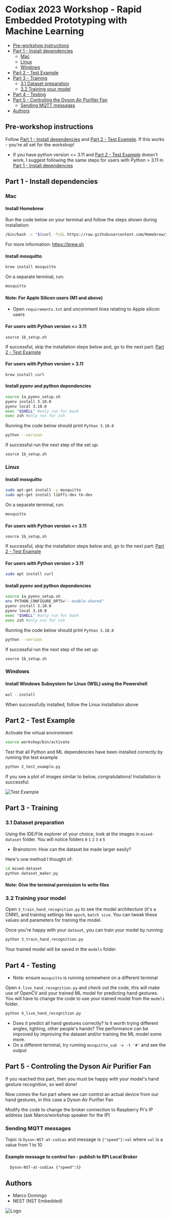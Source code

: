 
# Codiax 2023 Workshop - Rapid Embedded Prototyping with Machine Learning

- [Pre-workshop instructions](#pre-workshop-instructions)
- [Part 1 - Install dependencies](#part-1---install-dependencies)
    - [Mac](#mac)
    - [Linux](#linux)
    - [Windows](#windows)
- [Part 2 - Test Example](#part-2---test-example)
- [Part 3 - Training](#part-3---training)
  - [3.1 Dataset preparation](#31-dataset-preparation)
  - [3.2 Training your model](#32-training-your-model)
- [Part 4 - Testing](#part-4---testing)
- [Part 5 - Controling the Dyson Air Purifier Fan](#part-5---controling-the-dyson-air-purifier-fan)
  - [Sending MQTT messages](#sending-mqtt-messages)
- [Authors](#authors)

## Pre-workshop instructions
<a name="pre-workshop-instructions"></a>
Follow [Part 1 - Install dependencies](#part-1---install-dependencies) and [Part 2 - Test Example](#part-2---test-example). If this works - you're all set for the workshop!

- If you have python version <= 3.11 and [Part 2 - Test Example](#part-2---test-example) doesn't work, I suggest following the same steps for users with Python > 3.11 in [Part 1 - Install dependencies](#part-1---install-dependencies)

## Part 1 - Install dependencies
<a name="part-1---install-dependencies"></a>

### Mac
<a name="mac"></a>

#### Install Homebrew

Run the code below on your terminal and follow the steps shown during installation: 

```bash
/bin/bash -c "$(curl -fsSL https://raw.githubusercontent.com/Homebrew/install/HEAD/install.sh)"
```
For more information: https://brew.sh

#### Install mosquitto
```bash
brew install mosquitto
```

On a separate terminal, run:
```bash
mosquitto
```

#### Note: For Apple Silicon users (M1 and above)
- Open `requirements.txt` and uncomment lines relating to Apple silicon users

#### For users with Python version <= 3.11 
```
source 1b_setup.sh
```
If successful, skip the installation steps below and, go to the next part: [Part 2 - Test Example](#part-2---test-example)

#### For users with Python version > 3.11
```
brew install curl
```

#### Install pyenv and python dependencies

```bash
source 1a_pyenv_setup.sh
pyenv install 3.10.0
pyenv local 3.10.0
exec "$SHELL" #only run for bash
exec zsh #only run for zsh
```
Running the code below should print `Python 3.10.0`
```bash
python --version
```
If successful run the next step of the set up: 
```
source 1b_setup.sh
```

### Linux
<a name="linux"></a>

#### Install mosquitto
```bash
sudo apt-get install -y mosquitto
sudo apt-get install libffi-dev tk-dev
```

On a separate terminal, run:
```bash
mosquitto
```

#### For users with Python version <= 3.11 
```
source 1b_setup.sh
```
If successful, skip the installation steps below and, go to the next part: [Part 2 - Test Example](#part-2---test-example)

#### For users with Python version > 3.11
```bash
sudo apt install curl
```

#### Install pyenv and python dependencies
```bash
source 1a_pyenv_setup.sh
env PYTHON_CONFIGURE_OPTS="--enable-shared"
pyenv install 3.10.0
pyenv local 3.10.0
exec "$SHELL" #only run for bash
exec zsh #only run for zsh
```

Running the code below should print `Python 3.10.0`
```bash
python --version
```
If successful run the next step of the set up:
```
source 1b_setup.sh
```

### Windows
<a name="windows"></a>

#### Install Windows Subsystem for Linux (WSL) using the Powershell

```Powershell
wsl --install
```

When successfully installed, follow the Linux installation above

## Part 2 - Test Example
<a name="part-2---test-example"></a>
Activate the virtual environment
```bash
source workshop/bin/activate
```
Test that all Python and ML dependencies have been installed correctly by running the test example
```bash
python 2_test_example.py
```
If you see a plot of images similar to below, congratulations! Installation is successful.

![Test Example](./readme-images/test-example-img.png)

## Part 3 - Training
<a name="part-3---training"></a>
### 3.1 Dataset preparation
<a name="31-dataset-preparation"></a>
Using the IDE/File explorer of your choice, look at the images in `mixed-dataset` folder. You will notice folders `0` `1` `2` `3` `4` `5`

- Brainstorm: How can the dataset be made larger easily?

Here's one method I thought of:
```bash
cd mixed-dataset
python dataset_maker.py
```
#### Note: Give the terminal permission to write files

### 3.2 Training your model
<a name="32-training-your-model"></a>
Open `3_train_hand_recognition.py` to see the model architecture (it's a CNN!), and training settings like `epoch`, `batch size`. You can tweak these values and parameters for training the model.

Once you're happy with your `dataset`, you can train your model by running:
```bash
python 3_train_hand_recognition.py
```
Your trained model will be saved in the `models` folder.

## Part 4 - Testing
<a name="part-4---testing"></a>

- Note: ensure `mosquitto` is running somewhere on a different terminal

Open `4_live_hand_recognition.py` and check out the code,  this will make use of OpenCV and your trained ML model for predicting hand gestures. You will have to change the code to use your trained model from the `models` folder.
```bash
python 4_live_hand_recognition.py
```

- Does it predict all hand gestures correctly? Is it worth trying different angles, lighting, other people's hands? The performance can be improved by improving the dataset and/or training the ML model some more.
- On a different terminal, try running `mosquitto_sub -v -t '#'` and see the output

## Part 5 - Controling the Dyson Air Purifier Fan
<a name="part-5---controling-the-dyson-air-purifier-fan"></a>
If you reached this part, then you must be happy with your model's hand gesture recognition, so well done!

Now comes the fun part where we can control an actual device from our hand gestures, in this case a Dyson Air Purifier Fan

Modify the code to change the broker connection to Raspberry Pi's IP address (ask Marco/workshop speaker for the IP)

<!-- Modify the code to send MQTT messages based on the model's prediction. Dyson fans have speeds that can be set from 1 to 10, but we only trained our model to detect hand gestures from 0 to 5.

#### I suggest:
- Multiply the prediction of the model by 2, so a hand gesture of 1 will set the fan to 2, and a gesture of 2 will set the fan to 4, and so on.

#### Bonus task:
- Only control the fan when there is a hand gesture, so taking your hand away from the camera's frame shouldn't change the fan's speed. Good luck! -->

### Sending MQTT messages 
<a name="sending-mqtt-messages"></a>
Topic is ```Dyson-NST-at-codiax``` and message is ```{"speed"}:val``` where ```val``` is a value from 1 to 10
#### Example message to control fan - publish to RPi Local Broker
```
  Dyson-NST-at-codiax {"speed":5}
```

## Authors
<a name="authors"></a>
- Marco Domingo
- NEST (NST Embedded)

![Logo](./readme-images/NST-img.png)